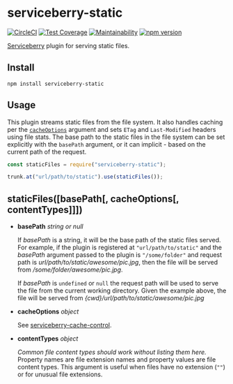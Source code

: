 serviceberry-static
===================

[![CircleCI](https://circleci.com/gh/bob-gray/serviceberry-static.svg?style=svg)](https://circleci.com/gh/bob-gray/serviceberry-static)
[![Test Coverage](https://api.codeclimate.com/v1/badges/2ca73a413e8e999a6b08/test_coverage)](https://codeclimate.com/github/bob-gray/serviceberry-static/test_coverage)
[![Maintainability](https://api.codeclimate.com/v1/badges/2ca73a413e8e999a6b08/maintainability)](https://codeclimate.com/github/bob-gray/serviceberry-static/maintainability)
[![npm version](https://badge.fury.io/js/serviceberry-static.svg)](https://badge.fury.io/js/serviceberry-static)

[Serviceberry](https://serviceberry.js.org) plugin for serving static files.

Install
-------

```shell-script
npm install serviceberry-static
```

Usage
-----

This plugin streams static files from the file system. It also handles caching per the
[`cacheOptions`](https://www.npmjs.com/package/serviceberry-cache-control#options) argument and sets `ETag` and
`Last-Modified` headers using file stats. The base path to the static files in the file system can be set explicitly
with the `basePath` argument, or it can implicit - based on the current path of the request.

```js
const staticFiles = require("serviceberry-static");

trunk.at("url/path/to/static").use(staticFiles());
```

staticFiles([basePath[, cacheOptions[, contentTypes]]])
-----------------------------------

  - **basePath** *string or null*

    If *basePath* is a string, it will be the base path of the static files served. For example, if the plugin is
    registered at `"url/path/to/static"` and the *basePath* argument passed to the plugin is `"/some/folder"` and request
    path is *url/path/to/static/awesome/pic.jpg*, then the file will be served from */some/folder/awesome/pic.jpg*.

    If *basePath* is `undefined` or `null` the request path will be used to serve the file from the current working
    directory. Given the example above, the file will be served from *{cwd}/url/path/to/static/awesome/pic.jpg*

  - **cacheOptions** *object*

    See [serviceberry-cache-control](https://www.npmjs.com/package/serviceberry-cache-control#options).

  - **contentTypes** *object*
  
    *Common file content types should work without listing them here.* Property names are file extension names and
    property values are file content types. This argument is useful when files have no extension (`""`) or for unusual
    file extensions.